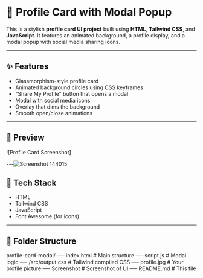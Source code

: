 # 🌟 Profile Card with Modal Popup

This is a stylish **profile card UI project** built using **HTML**, **Tailwind CSS**, and **JavaScript**. It features an animated background, a profile display, and a modal popup with social media sharing icons.

---

## ✨ Features

- Glassmorphism-style profile card
- Animated background circles using CSS keyframes
- "Share My Profile" button that opens a modal
- Modal with social media icons
- Overlay that dims the background
- Smooth open/close animations

---

## 📸 Preview

![Profile Card Screenshot] 

---![Screenshot 144015](https://github.com/user-attachments/assets/2d6506ef-ea4d-4294-97e7-7cac4a99b3e3)


## 🚀 Tech Stack

- HTML
- Tailwind CSS
- JavaScript
- Font Awesome (for icons)

---

## 📁 Folder Structure
profile-card-modal/
── index.html # Main structure
── script.js # Modal logic
── /src/output.css # Tailwind compiled CSS
── profile.jpg # Your profile picture
── Screenshot # Screenshot of UI
── README.md # This file

